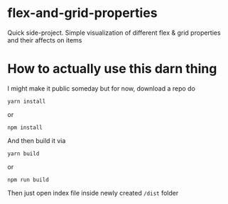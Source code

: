 # flex-and-grid-properties
Quick side-project. Simple visualization of different flex & grid properties and their affects on items

# How to actually use this darn thing
I might make it public someday but for now, download a repo do
```console
yarn install
```
or
```console
npm install
```

And then build it via
```console
yarn build
```
or
```console
npm run build
```

Then just open index file inside newly created `/dist` folder
